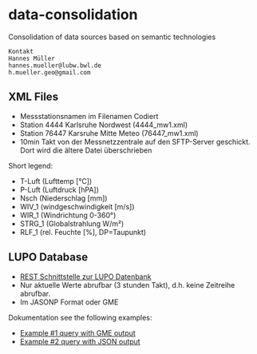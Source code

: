 # data-consolidation
Consolidation of data sources based on semantic technologies

```
Kontakt
Hannes Müller
hannes.mueller@lubw.bwl.de
h.mueller.geo@gmail.com
```

## XML Files
- Messstationsnamen im Filenamen Codiert 
- Station 4444 Karlsruhe Nordwest (4444_mw1.xml) 
- Station 76447 Karsruhe Mitte Meteo (76447_mw1.xml)
- 10min Takt von der Messnetzzentrale auf den SFTP-Server geschickt. Dort wird die ältere Datei überschrieben

Short legend:
- T-Luft (Lufttemp [°C])
- P-Luft (Luftdruck [hPA])
- Nsch (Niederschlag [mm])
- WIV_1 (windgeschwindigkeit [m/s])
- WIR_1 (Windrichtung 0-360°)
- STRG_1 (Globalstrahlung W/m²)
- RLF_1 (rel. Feuchte [%], DP=Taupunkt)

## LUPO Database
- [REST Schnittstelle zur LUPO Datenbank](http://www.umwelt-bw.de/aktuelle-messwerte)
- Nur aktuelle Werte abrufbar (3 stunden Takt), d.h. keine Zeitreihe abrufbar.
- Im JASONP Format oder GME

Dokumentation see the following examples:
- [Example #1 query with GME output](https://1-dot-lupo-messwerte.appspot.com/lupo_luft_query?land=bw&limit=999&format=gme&callback=abc)
- [Example #2 query with JSON output](https://1-dot-lupo-messwerte.appspot.com/lupo_luft_query?land=bw&limit=999&format=jasonp)
